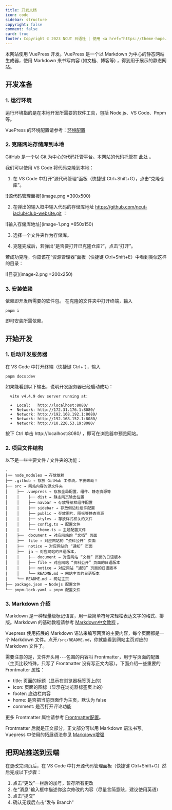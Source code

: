 ```yaml
---
title: 开发文档
icon: code
sidebar: structure
copyright: false
comment: false
card: true
footer: Copyright © 2023 NCUT 日语社 | 使用 <a href="https://theme-hope.vuejs.press/zh/" target="_blank">VuePress Theme Hope</a> 主题 | MIT 协议 
---
```

本网站使用 VuePress 开发。VuePress 是一个以 Markdown 为中心的静态网站生成器，使用 Markdown 来书写内容 (如文档、博客等) ，得到用于展示的静态网站。

## 开发准备
### 1. 运行环境
运行环境指的是在本地开发所需要的软件工具，包括 Node.js、VS Code、Pnpm 等。

VuePress 的环境配置请参考：[环境配置](https://theme-hope.vuejs.press/zh/cookbook/tutorial/env.html)

### 2. 克隆网站存储库到本地
GitHub 是一个以 Git 为中心的代码托管平台。本网站的代码托管在 [此处](https://github.com/ncut-jaclub/club-website) 。

我们可以使用 VS Code 将代码克隆到本地：

1. 在 VS Code 中打开“源代码管理”面板（快捷键 Ctrl+Shift+G），点击“克隆仓库”。

![源代码管理面板](image.png =300x500)

2. 在弹出的输入框中输入代码的存储库地址 https://github.com/ncut-jaclub/club-website.git ：

![输入存储库地址](image-1.png =650x150)

3. 选择一个文件夹作为存储库。

4. 克隆完成后，若弹出“是否要打开已克隆仓库?”，点击“打开”。

若成功克隆，你应该在“资源管理器”面板（快捷键 Ctrl+Shift+E）中看到类似这样的目录：

![目录](image-2.png =200x250)

### 3. 安装依赖
依赖即开发所需要的软件包。
在克隆的文件夹中打开终端，输入
```pnpm
pnpm i
```
即可安装所需依赖。

## 开始开发
### 1. 启动开发服务器
在 VS Code 中打开终端（快捷键 Ctrl+`），输入
```pnpm
pnpm docs:dev
```
如果能看到以下输出，说明开发服务器已经启动成功：
```
  vite v4.4.9 dev server running at:

  ➜  Local:   http://localhost:8080/    
  ➜  Network: http://172.31.176.1:8080/ 
  ➜  Network: http://192.168.192.1:8080/
  ➜  Network: http://192.168.152.1:8080/
  ➜  Network: http://10.220.53.19:8080/ 
```
按下 Ctrl 单击 http://localhost:8080/ ，即可在浏览器中预览网站。

### 2. 项目文件结构
以下是一些主要文件 / 文件夹的功能：

```
.
|── node_modules → 存放依赖
├── .github → 存放 GitHub 工作流，不要改动！
├── src → 网站内容的源文件夹
│    ├── .vuepress → 存放全局配置、组件、静态资源等
│    │    ├── dist → 静态网页输出位置
│    │    ├── navbar → 存放导航栏组件配置
│    │    ├── sidebar → 存放侧边栏组件配置
│    │    ├── public → 存放图片、图标等静态资源
│    │    ├── styles → 存放样式相关的文件
│    │    ├── config.ts → 配置文件
|    |    └── theme.ts → 主题配置文件
│    ├──  document → 对应网站的 “文档” 页面
│    ├──  file → 对应网站的 “资料公开” 页面
│    ├──  notice → 对应网站的 “通知” 页面
│    ├──  ja → 对应网站的日语版本，
│    │    ├── document → 对应网站 “文档” 页面的日语版本
│    │    ├── file → 对应网站 “资料公开” 页面的日语版本
│    │    ├── notice → 对应网站 “通知” 页面的日语版本
|    │    └── README.md → 网站主页的日语版本
│    └── README.md → 网站主页
├── package.json → Nodejs 配置文件
└── pnpm-lock.yaml → pnpm 配置文件
```

### 3. Markdown 介绍
Markdown 是一种轻量级标记语言，用一些简单符号来轻松表达文字的格式、排版。Markdown 的基础教程请参考 [Markdown中文教程](https://markdown.com.cn/basic-syntax/) 。

Vuepress 使用拓展的 Markdown 语法来编写网页的主要内容，每个页面都是一个 Markdown 文件。点开```/src/README.md```，你就能看到网站主页对应的 Markdown 文件了。

需要注意的是，文件开头用```---```包围的内容叫 Frontmatter，用于写页面的配置（主页比较特殊，只写了 Frontmatter 没有写正文内容）。下面介绍一些重要的 Frontmatter 属性：
- title: 页面的标题（显示在浏览器标签页上的）
- icon: 页面的图标（显示在浏览器标签页上的）
- footer: 底边栏内容
- home: 是否把当前页面作为主页，默认为 false
- comment: 是否打开评论功能

更多 Frontmatter 属性请参考 [Frontmatter配置](https://vuepress-theme-hope.github.io/v2/zh/config/frontmatter/info.html)。

Frontmatter 后就是正文部分，正文部分可以用 Markdown 语法书写。
Vuepress 中使用的拓展语法参见 [Markdown增强](https://theme-hope.vuejs.press/zh/guide/markdown/intro.html)

## 把网站推送到云端
在更改完网页后，在 VS Code 中打开源代码管理面板（快捷键 Ctrl+Shift+G）然后完成以下步骤：
1. 点击“更改”一栏后的加号，暂存所有更改
2. 在“消息”输入框中描述你这次修改的内容（尽量言简意赅，建议使用英语）
3. 点击“提交”
4. 确认无误后点击“发布 Branch”
